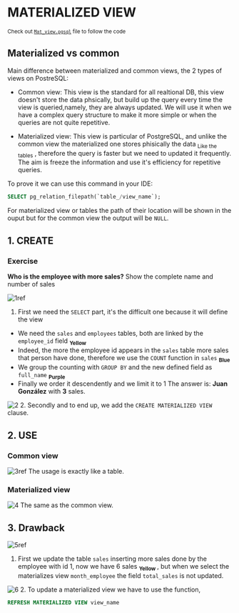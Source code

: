 # MATERIALIZED VIEW

<sub> Check out [`Mat_view.pgsql`](Mat_view.pgsql) file to follow the code </sub>

## Materialized vs common
Main difference between materialized and common views, the 2 types of views on PostreSQL:

- Common view: This view is the standard for all realtional DB, this view doesn't store the data phsically, but build up the query every time the view is queried,namely, they are always updated. We will use it when we have a complex query structure to make it more simple or when the queries are not quite repetitive.

- Materialized view: This view is particular of PostgreSQL, and unlike the common view the materialized one stores phisically the data <sub> Like the tables</sub> , therefore the query is faster but we need to updated it frequently. The aim is freeze the information and use it's efficiency for repetitive queries.

To prove it we can use this command in your IDE:

```SQL
SELECT pg_relation_filepath(`table_/view_name`);
```
For materialized view or tables the path of their location will be shown in the ouput but for the common view the output will be `NULL`.

## 1. CREATE

### Exercise

**Who is the employee with more sales?**
Show the complete name and number of sales

![1ref](https://github.com/RogerCL24/pgSQL/assets/90930371/512abe0e-dfec-409a-ad21-adc220c7a383)
1. First we need the `SELECT` part, it's the difficult one because it will define the view
- We need the ``sales`` and ``employees`` tables, both are linked by the `employee_id` field <sub>**Yellow**</sub>
- Indeed, the more the employee id appears in the `sales` table more sales that person have done, therefore we use the `COUNT` function in `sales` <sub> **Blue** </sub>
- We group the counting with ``GROUP BY`` and the new defined field as `full_name` <sub> **Purple** </sub>
- Finally we order it descendently and we limit it to 1
The answer is: **Juan González** with **3** sales.

![2](https://github.com/RogerCL24/pgSQL/assets/90930371/d1a2b2a1-5170-4718-8ed5-8e5a420ec32d)
2. Secondly and to end up, we add the ``CREATE MATERIALIZED VIEW`` clause.

## 2. USE

### Common view

![3ref](https://github.com/RogerCL24/pgSQL/assets/90930371/0056505c-a5fc-4506-9159-f69259b80411)
The usage is exactly like a table. 

### Materialized view

![4](https://github.com/RogerCL24/pgSQL/assets/90930371/e9912688-d1f1-4ff6-8210-ce1cb84fab8b)
The same as the common view.

## 3. Drawback

![5ref](https://github.com/RogerCL24/pgSQL/assets/90930371/326b5209-de68-4ebd-bfe4-57beb9e7cbb6)
1. First we update the table ``sales`` inserting more sales done by the employee with id 1, now we have 6 sales <sub> **Yellow** </sub>, but when we select the materializes view ``month_employee`` the field ``total_sales`` is not updated.

![6](https://github.com/RogerCL24/pgSQL/assets/90930371/eb808ee9-c481-422f-9c5f-b3652fd826c7)
2. To update a materialized view we have to use the function,
```SQL
REFRESH MATERIALIZED VIEW view_name
```



